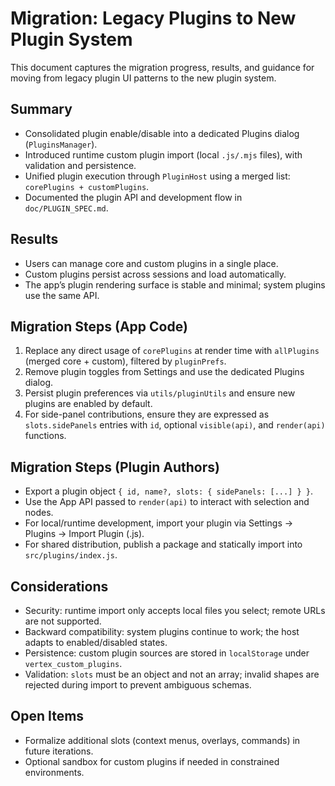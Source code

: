 # Migration: Legacy Plugins to New Plugin System

This document captures the migration progress, results, and guidance for moving from legacy plugin UI patterns to the new plugin system.

## Summary

- Consolidated plugin enable/disable into a dedicated Plugins dialog (`PluginsManager`).
- Introduced runtime custom plugin import (local `.js/.mjs` files), with validation and persistence.
- Unified plugin execution through `PluginHost` using a merged list: `corePlugins + customPlugins`.
- Documented the plugin API and development flow in `doc/PLUGIN_SPEC.md`.

## Results

- Users can manage core and custom plugins in a single place.
- Custom plugins persist across sessions and load automatically.
- The app’s plugin rendering surface is stable and minimal; system plugins use the same API.

## Migration Steps (App Code)

1) Replace any direct usage of `corePlugins` at render time with `allPlugins` (merged core + custom), filtered by `pluginPrefs`.
2) Remove plugin toggles from Settings and use the dedicated Plugins dialog.
3) Persist plugin preferences via `utils/pluginUtils` and ensure new plugins are enabled by default.
4) For side-panel contributions, ensure they are expressed as `slots.sidePanels` entries with `id`, optional `visible(api)`, and `render(api)` functions.

## Migration Steps (Plugin Authors)

- Export a plugin object `{ id, name?, slots: { sidePanels: [...] } }`.
- Use the App API passed to `render(api)` to interact with selection and nodes.
- For local/runtime development, import your plugin via Settings → Plugins → Import Plugin (.js).
- For shared distribution, publish a package and statically import into `src/plugins/index.js`.

## Considerations

- Security: runtime import only accepts local files you select; remote URLs are not supported.
- Backward compatibility: system plugins continue to work; the host adapts to enabled/disabled states.
- Persistence: custom plugin sources are stored in `localStorage` under `vertex_custom_plugins`.
- Validation: `slots` must be an object and not an array; invalid shapes are rejected during import to prevent ambiguous schemas.

## Open Items

- Formalize additional slots (context menus, overlays, commands) in future iterations.
- Optional sandbox for custom plugins if needed in constrained environments.
